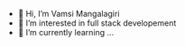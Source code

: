 - 👋 Hi, I’m Vamsi Mangalagiri
- 👀 I’m interested in full stack developement
- 🌱 I’m currently learning ...

<!---
Vamsimangalagiri34/Vamsimangalagiri34 is a ✨ special ✨ repository because its `README.md` (this file) appears on your GitHub profile.
You can click the Preview link to take a look at your changes.
--->
